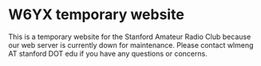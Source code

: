 # W6YX temporary website

This is a temporary website for the Stanford Amateur Radio Club because our web server is currently down for maintenance.
Please contact wlmeng AT stanford DOT edu if you have any questions or concerns.
